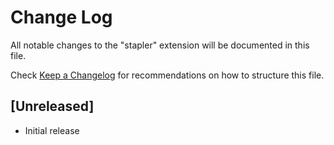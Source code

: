 # Change Log

All notable changes to the "stapler" extension will be documented in this file.

Check [Keep a Changelog](http://keepachangelog.com/) for recommendations on how to structure this file.

## [Unreleased]

- Initial release
